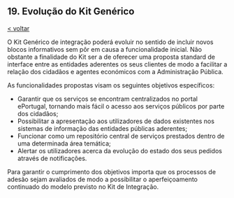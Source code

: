 ## 19.	Evolução do Kit Genérico

[< voltar](https://amagovpt.github.io/ePortugal/area-reservada/)

O Kit Genérico de integração poderá evoluir no sentido de incluir novos blocos informativos sem pôr em causa a funcionalidade inicial. Não obstante a finalidade do Kit ser a de oferecer uma proposta standard de interface entre as entidades aderentes os seus clientes de modo a facilitar a relação dos cidadãos e agentes económicos com a Administração Pública.

As funcionalidades propostas visam os seguintes objetivos específicos:
-	Garantir que os serviços se encontram centralizados no portal ePortugal, tornando mais fácil o acesso aos serviços públicos por parte dos cidadãos;
-	Possibilitar a apresentação aos utilizadores de dados existentes nos sistemas de informação das entidades públicas aderentes; 
-	Funcionar como um repositório central de serviços prestados dentro de uma determinada área temática;
-	Alertar os utilizadores acerca da evolução do estado dos seus pedidos através de notificações.

Para garantir o cumprimento dos objetivos importa que os processos de adesão sejam avaliados de modo a possibilitar o aperfeiçoamento continuado do modelo previsto no Kit de Integração.
